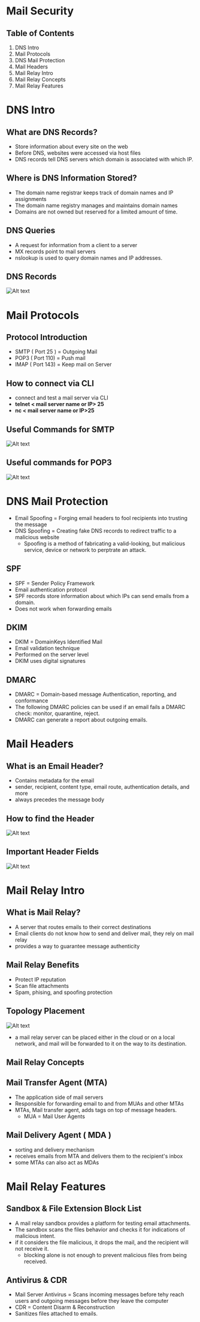 # Mail Security
## Table of Contents
1. DNS Intro
2. Mail Protocols
3. DNS Mail Protection
4. Mail Headers
5. Mail Relay Intro
6. Mail Relay Concepts
7. Mail Relay Features
# DNS Intro
## What are DNS Records?
- Store information about every site on the web
- Before DNS, websites were accessed via host files
- DNS records tell DNS servers which domain is associated with which IP.
## Where is DNS Information Stored?
- The domain name registrar keeps track of domain names and IP assignments
- The domain name registry manages and maintains domain names
- Domains are not owned but reserved for a limited amount of time.
## DNS Queries
- A request for information from a client to a server
- MX records point to mail servers
- nslookup is used to query domain names and IP addresses.
## DNS Records
![Alt text](<../assets/DNS Records.png>)

# Mail Protocols
## Protocol Introduction
- SMTP ( Port 25 ) = Outgoing Mail
- POP3 ( Port 110) = Push mail
- IMAP ( Port 143) = Keep mail on Server
## How to connect via CLI
- connect and test a mail server via CLI
- **telnet < mail server name or IP> 25**
- **nc < mail server name or IP>25**
## Useful Commands for SMTP
![Alt text](<../assets/useful commands for smtp.png>)

## Useful commands for POP3
![Alt text](<../assets/Commands for POP3.png>)

# DNS Mail Protection
- Email Spoofing = Forging email headers to fool recipients into trusting the message
- DNS Spoofing = Creating fake DNS records to redirect traffic to a malicious website
    - Spoofing is a method of fabricating a valid-looking, but malicious service, device or network to perptrate an attack.
## SPF
- SPF = Sender Policy Framework
- Email authentication protocol
- SPF records store information about which IPs can send emails from a domain.
- Does not work when forwarding emails
## DKIM
- DKIM = DomainKeys Identified Mail
- Email validation technique
- Performed on the server level
- DKIM uses digital signatures
## DMARC
- DMARC = Domain-based message Authentication, reporting, and conformance
- The following DMARC policies can be used if an email fails a DMARC check: monitor, quarantine, reject.
- DMARC can generate a report about outgoing emails.
# Mail Headers
## What is an Email Header?
- Contains metadata for the email
- sender, recipient, content type, email route, authentication details, and more
- always precedes the message body
## How to find the Header
![Alt text](<../assets/how to find the header.png>)
## Important Header Fields
![Alt text](<../assets/Important header fields.png>)
# Mail Relay Intro
## What is Mail Relay?
- A server that routes emails to their correct destinations
- Email clients do not know how to send and deliver mail, they rely on mail relay
- provides a way to guarantee message authenticity
## Mail Relay Benefits
- Protect IP reputation
- Scan file attachments
- Spam, phising, and spoofing protection
## Topology Placement
![Alt text](<../assets/Topology placement.png>)
- a mail relay server can be placed either in the cloud or on a local network, and mail will be forwarded to it on the way to its destination.
## Mail Relay Concepts
## Mail Transfer Agent (MTA)
- The application side of mail servers
- Responsible for forwarding email to and from MUAs and other MTAs
- MTAs, Mail transfer agent, adds tags on top of message headers.
    - MUA = Mail User Agents
## Mail Delivery Agent ( MDA )
- sorting and delivery mechanism
- receives emails from MTA and delivers them to the recipient's inbox
- some MTAs can also act as MDAs
# Mail Relay Features
## Sandbox & File Extension Block List
- A mail relay sandbox provides a platform for testing email attachments.
- The sandbox scans the files behavior and checks it for indications of malicious intent.
- if it considers the file malicious, it drops the mail, and the recipient will not receive it.
    - blocking alone is not enough to prevent malicious files from being received.
## Antivirus & CDR
- Mail Server Antivirus = Scans incoming messages before tehy reach users and outgoing messages before they leave the computer
- CDR = Content Disarm & Reconstruction 
- Sanitizes files attached to emails.


